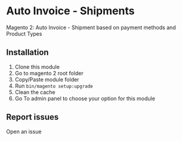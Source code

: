 # Auto Invoice - Shipments
Magento 2: Auto Invoice - Shipment based on payment methods and Product Types

## Installation
1. Clone this module
2. Go to magento 2 root folder
3. Copy/Paste module folder 
4. Run `bin/magento setup:upgrade`
5. Clean the cache
6. Go To admin panel to choose your option for this module

## Report issues
Open an issue

